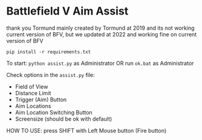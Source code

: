 # Battlefield V Aim Assist
thank you Tormund
mainly created by Tormund at 2019 and its not working current version of BFV, 
but we updated at 2022 and working fine on current version of BFV

`pip install -r requirements.txt`

To start: `python assist.py` as Administrator
OR
run `ok.bat`
as Administrator

Check options in the `assist.py` file:
* Field of View
* Distance Limit
* Trigger (Aim) Button
* Aim Locations
* Aim Location Switching Button
* Screensize (should be ok with default)

HOW TO USE:
press SHIFT with Left Mouse button (Fire button)
